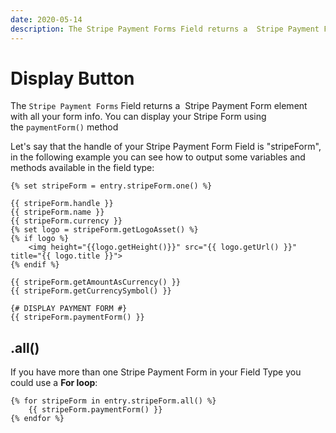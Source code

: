 ```yaml
---
date: 2020-05-14
description: The Stripe Payment Forms Field returns a  Stripe Payment Form element with all your form info. You can display your Stripe Form using the paymentForm() method
---
```


# Display Button

The `Stripe Payment Forms` Field returns a  Stripe Payment Form element with all your form info. You can display your Stripe Form using the `paymentForm()` method

Let's say that the handle of your Stripe Payment Form Field is "stripeForm", in the following example you can see how to output some variables and methods available in the field type:

```twig
{% set stripeForm = entry.stripeForm.one() %}

{{ stripeForm.handle }}
{{ stripeForm.name }}
{{ stripeForm.currency }}
{% set logo = stripeForm.getLogoAsset() %}
{% if logo %}
	<img height="{{logo.getHeight()}}" src="{{ logo.getUrl() }}" title="{{ logo.title }}">
{% endif %}

{{ stripeForm.getAmountAsCurrency() }}
{{ stripeForm.getCurrencySymbol() }}

{# DISPLAY PAYMENT FORM #}
{{ stripeForm.paymentForm() }}
```

## .all()

If you have more than one Stripe Payment Form in your Field Type you could use a **For loop**:

```twig
{% for stripeForm in entry.stripeForm.all() %}
	{{ stripeForm.paymentForm() }}
{% endfor %}
```